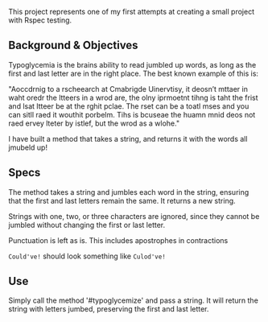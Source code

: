 This project represents one of my first attempts at creating a small project with Rspec testing.


## Background & Objectives

Typoglycemia is the brains ability to read jumbled up words, as long as the first and last letter are in the right place. The best known example of this is:

"Aoccdrnig to a rscheearch at Cmabrigde Uinervtisy, it deosn’t mttaer in waht oredr the ltteers in a wrod are, the olny iprmoetnt tihng is taht the frist and lsat ltteer be at the rghit pclae. The rset can be a toatl mses and you can sitll raed it wouthit porbelm. Tihs is bcuseae the huamn mnid deos not raed ervey lteter by istlef, but the wrod as a wlohe."

I have built a method that takes a string, and returns it with the words all jmubeld up!

## Specs

The method takes a string and jumbles each word in the string, ensuring that the first and last letters remain the same. It returns a new string.

Strings with one, two, or three characters are ignored, since they cannot be jumbled without changing the first or last letter.

Punctuation is left as is. This includes apostrophes in contractions

`Could've!` should look something like `Culod've!`

## Use

Simply call the method '#typoglycemize' and pass a string. It will return the string with letters jumbed, preserving the first and last letter.

